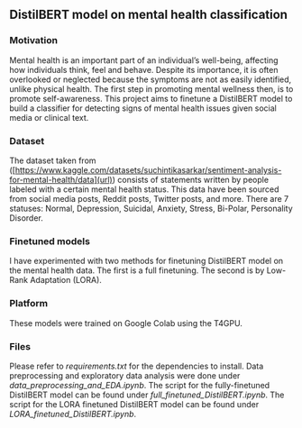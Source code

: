 ## DistilBERT model on mental health classification

### Motivation
Mental health is an important part of an individual’s well-being, affecting how individuals think, feel and behave. Despite its importance, it is often overlooked or neglected because the symptoms are not as easily identified, unlike physical health. The first step in promoting mental wellness then, is to promote self-awareness. This project aims to finetune a DistilBERT model to build a classifier for detecting signs of mental health issues given social media or clinical text.

### Dataset
The dataset taken from ([https://www.kaggle.com/datasets/suchintikasarkar/sentiment-analysis-for-mental-health/data](url)) consists of statements written by people labeled with a certain mental health status. This data have been sourced from social media posts, Reddit posts, Twitter posts, and more. There are 7 statuses: Normal, Depression, Suicidal, Anxiety, Stress, Bi-Polar, Personality Disorder. 

### Finetuned models
I have experimented with two methods for finetuning DistilBERT model on the mental health data. The first is a full finetuning. The second is by Low-Rank Adaptation (LORA).

### Platform
These models were trained on Google Colab using the T4GPU.

### Files
Please refer to _requirements.txt_ for the dependencies to install.
Data preprocessing and exploratory data analysis were done under _data_preprocessing_and_EDA.ipynb_. 
The script for the fully-finetuned DistilBERT model can be found under _full_finetuned_DistilBERT.ipynb_. 
The script for the LORA finetuned DistilBERT model can be found under _LORA_finetuned_DistilBERT.ipynb_.

